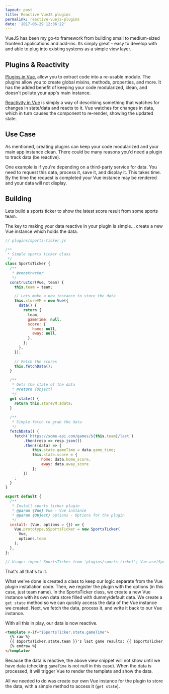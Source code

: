 ```yaml
---
layout: post
title: Reactive VueJS plugins
permalink: reactive-vuejs-plugins
date: '2017-06-29 12:36:22'
---
```


VueJS has been my go-to framework from building small to medium-sized frontend applications and add-ins. Its simply great - easy to develop with and able to plug into existing systems as a simple view layer.

## Plugins & Reactivity

[Plugins in Vue](https://vuejs.org/v2/guide/plugins.html), allow you to extract code into a re-usable module. The plugins allow you to create global mixins, methods, properties, and more. It has the added benefit of keeping your code modularized, clean, and doesn't pollute your app's main instance.

[Reactivity in Vue](https://vuejs.org/v2/guide/reactivity.html) is simply a way of describing something that watches for changes in state/data and reacts to it. Vue watches for changes in data, which in turn causes the component to re-render, showing the updated state.

## Use Case

As mentioned, creating plugins can keep your code modularized and your main app instance clean. There could be many reasons you'd need a plugin to track data (be reactive).

One example is if you're depending on a third-party service for data. You need to request this data, process it, save it, and display it. This takes time. By the time the request is completed your Vue instance may be rendered and your data will not display.

## Building

Lets build a sports ticker to show the latest score result from some sports team.

The key to making your data reactive in your plugin is simple... create a new Vue instance which holds the data.

```javascript
// plugins/sports-ticker.js

/**
 * Simple sports ticker class
 */
class SportsTicker {
  /**
   * @constructor
   */
  constructor(Vue, team) {
    this.team = team;

    // Lets make a new instance to store the data
    this.storeVM = new Vue({
      data() {
        return {
          team,
          gameTime: null,
          score: {
            home: null,
            away: null,
          },
        };
      },
    });
    
    // Fetch the scores
    this.fetchData();
  }

  /**
   * Gets the state of the data
   * @return {Object}
   */
  get state() {
    return this.storeVM.$data;
  }
  
  /**
   * Simple fetch to grab the data
   */
  fetchData() {
    fetch(`https://some-api.com/games/${this.team}/last`)
    	.then(resp => resp.json())
    	.then((data) => {
    		this.state.gameTime = data.game_time;
    		this.state.score = {
    			home: data.home_score,
     			away: data.away_score
    		};
   		})
    ;
  }
}

export default {
  /**
   * Install sports ticker plugin
   * @param {Vue} Vue - Vue instance
   * @param {Object} options - Options for the plugin
   */
  install: (Vue, options = {}) => {
    Vue.prototype.$SportsTicker = new SportsTicker(
      Vue,
      options.team
    );
  },
};

// Usage: import SportsTicker from 'plugins/sports-ticket'; Vue.use(SportsTicker);

```

That's all that's to it.

What we've done is created a class to keep our logic separate from the Vue plugin installation code. Then, we register the plugin with the options (in this case, just team name). In the SportsTicker class, we create a new Vue instance with its own data store filled with dummy/default data. We create a `get state` method so we can quickly access the data of the Vue instance we created. Next, we fetch the data, process it, and write it back to our Vue instance.

With all this in play, our data is now reactive.

```html
<template v-if="$SportsTicker.state.gameTime">
  {% raw %}
  {{ $SportsTicker.state.team }}'s last game results: {{ $SportsTicker.state.score.home }} - {{ $SportsTicker.state.score.away }}
  {% endraw %}
</template>
```

Because the data is reactive, the above view snippet will not show until we have data (checking `gameTime` is not null in this case). When the data is processed, it will trigger Vue to render the template and show the data.

All we needed to do was create our own Vue instance for the plugin to store the data, with a simple method to access it (`get state`).
